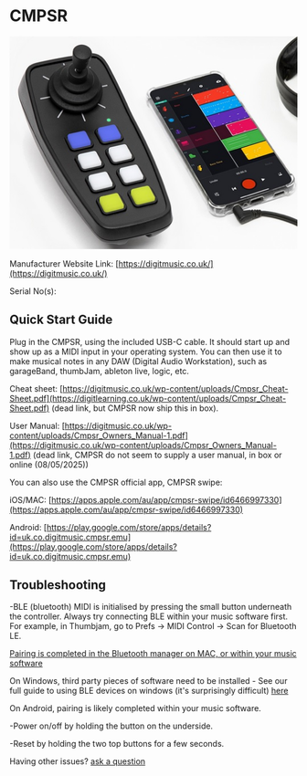 # CMPSR

![CMPSR](<CMPSR.jpg>)

Manufacturer Website Link: [https://digitmusic.co.uk/](https://digitmusic.co.uk/)

Serial No(s): 

## Quick Start Guide

Plug in the CMPSR, using the included USB-C cable. It should start up and show up as a MIDI input in your operating system. 
You can then use it to make musical notes in any DAW (Digital Audio Workstation), such as garageBand, thumbJam, ableton live, logic, etc.

Cheat sheet: [https://digitmusic.co.uk/wp-content/uploads/Cmpsr_Cheat-Sheet.pdf](https://digitlearning.co.uk/wp-content/uploads/Cmpsr_Cheat-Sheet.pdf) (dead link, but CMPSR now ship this in box).

User Manual: [https://digitmusic.co.uk/wp-content/uploads/Cmpsr_Owners_Manual-1.pdf](https://digitmusic.co.uk/wp-content/uploads/Cmpsr_Owners_Manual-1.pdf) (dead link, CMPSR do not seem to supply a user manual, in box or online (08/05/2025))

You can also use the CMPSR official app, CMPSR swipe:

iOS/MAC: [https://apps.apple.com/au/app/cmpsr-swipe/id6466997330](https://apps.apple.com/au/app/cmpsr-swipe/id6466997330)

Android: [https://play.google.com/store/apps/details?id=uk.co.digitmusic.cmpsr.emu](https://play.google.com/store/apps/details?id=uk.co.digitmusic.cmpsr.emu)

## Troubleshooting

-BLE (bluetooth) MIDI is initialised by pressing the small button underneath the controller. Always try connecting BLE within your music software first. For example, in Thumbjam, go to Prefs -> MIDI Control -> Scan for Bluetooth LE.

[Pairing is completed in the Bluetooth manager on MAC, or within your music software](https://support.apple.com/en-gb/guide/audio-midi-setup/ams33f013765/mac)

On Windows, third party pieces of software need to be installed - See our full guide to using BLE devices on windows (it's surprisingly difficult) [here](https://omnimusicsk.github.io/inventory/Guides/Windows%20BLE/Windows%20BLE.html)

On Android, pairing is likely completed within your music software.

-Power on/off by holding the button on the underside.

-Reset by holding the two top buttons for a few seconds.

Having other issues? [ask a question](<mailto:ChrisBall@omnimusic.org.uk>)
